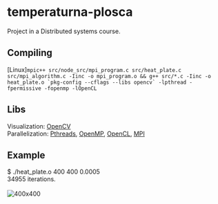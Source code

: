 # temperaturna-plosca
Project in a Distributed systems course.

## Compiling
\[Linux\]```mpic++ src/node_src/mpi_program.c src/heat_plate.c src/mpi_algorithm.c -Iinc -o mpi_program.o && g++ src/*.c -Iinc -o heat_plate.o `pkg-config --cflags --libs opencv` -lpthread -fpermissive -fopenmp -lOpenCL```

## Libs
Visualization: [OpenCV](https://opencv.org/)<br>
Parallelization: [Pthreads](https://en.wikipedia.org/wiki/POSIX_Threads), [OpenMP](http://www.openmp.org/), [OpenCL](https://en.wikipedia.org/wiki/OpenCL), [MPI](https://www.open-mpi.org/)

## Example
$ ./heat_plate.o 400 400 0.0005<br>
34955 iterations.<br><br>
![400x400](https://github.com/matejklemen/temperaturna-plosca/blob/master/img/heat_plate_400_400_0.0005.png)
